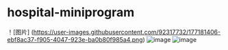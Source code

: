 # hospital-miniprogram
！[图片] (https://user-images.githubusercontent.com/92317732/177181406-ebf8ac37-f905-4047-923e-ba0b80f985a4.png)
![image](https://user-images.githubusercontent.com/92317732/177182120-27100e78-9cc6-4121-b688-c70e8cc8deaf.png)
![image](https://user-images.githubusercontent.com/92317732/177182248-8ea7567e-9160-4cb8-8ae1-b254d9ae5a40.png)
